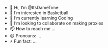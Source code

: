 - 👋 Hi, I’m @ItsDameTime
- 👀 I’m interested in Basketball
- 🌱 I’m currently learning Coding
- 💞️ I’m looking to collaborate on making proxies
- 📫 How to reach me ...
- 😄 Pronouns: ...
- ⚡ Fun fact: ...

<!---
ItsDameTime/ItsDameTime is a ✨ special ✨ repository because its `README.md` (this file) appears on your GitHub profile.
You can click the Preview link to take a look at your changes.
--->
